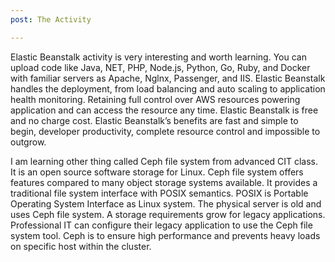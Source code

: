 ```yaml
---
post: The Activity

---
```


Elastic Beanstalk activity is very interesting and worth learning. You can upload code like Java, NET, PHP, Node.js, Python, Go, Ruby, and Docker with familiar servers as Apache, Nglnx, Passenger, and IIS. Elastic Beanstalk handles the deployment, from load balancing and auto scaling to application health monitoring. Retaining full control over AWS resources powering application and can access the resource any time. Elastic Beanstalk is free and no charge cost. Elastic Beanstalk’s benefits are fast and simple to begin, developer productivity, complete resource control and impossible to outgrow.

I am learning other thing called Ceph file system from advanced CIT class. It is an open source software storage for Linux. Ceph file system offers features compared to many object storage systems available. It provides a traditional file system interface with POSIX semantics. POSIX is Portable Operating System Interface as Linux system. The physical server is old and uses Ceph file system. A storage requirements grow for legacy applications. Professional IT can configure their legacy application to use the Ceph file system tool. Ceph is to ensure high performance and prevents heavy loads on specific host within the cluster. 
